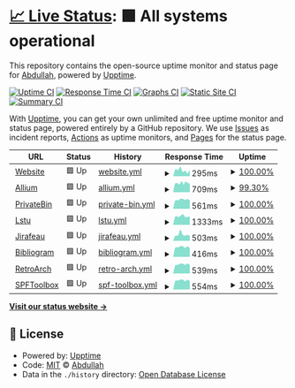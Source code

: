 # [📈 Live Status](https://status.ampis.org): <!--live status--> **🟩 All systems operational**

This repository contains the open-source uptime monitor and status page for [Abdullah](https://ampis.org/), powered by [Upptime](https://github.com/upptime/upptime).

[![Uptime CI](https://github.com/zer-far/status/workflows/Uptime%20CI/badge.svg)](https://github.com/zer-far/status/actions?query=workflow%3A%22Uptime+CI%22)
[![Response Time CI](https://github.com/zer-far/status/workflows/Response%20Time%20CI/badge.svg)](https://github.com/zer-far/status/actions?query=workflow%3A%22Response+Time+CI%22)
[![Graphs CI](https://github.com/zer-far/status/workflows/Graphs%20CI/badge.svg)](https://github.com/zer-far/status/actions?query=workflow%3A%22Graphs+CI%22)
[![Static Site CI](https://github.com/zer-far/status/workflows/Static%20Site%20CI/badge.svg)](https://github.com/zer-far/status/actions?query=workflow%3A%22Static+Site+CI%22)
[![Summary CI](https://github.com/zer-far/status/workflows/Summary%20CI/badge.svg)](https://github.com/zer-far/status/actions?query=workflow%3A%22Summary+CI%22)

With [Upptime](https://upptime.js.org), you can get your own unlimited and free uptime monitor and status page, powered entirely by a GitHub repository. We use [Issues](https://github.com/zer-far/status/issues) as incident reports, [Actions](https://github.com/zer-far/status/actions) as uptime monitors, and [Pages](https://status.ampis.org) for the status page.

<!--start: status pages-->
<!-- This summary is generated by Upptime (https://github.com/upptime/upptime) -->
<!-- Do not edit this manually, your changes will be overwritten -->
<!-- prettier-ignore -->
| URL | Status | History | Response Time | Uptime |
| --- | ------ | ------- | ------------- | ------ |
| <img alt="" src="https://favicons.githubusercontent.com/ampis.org" height="13"> [Website](https://ampis.org) | 🟩 Up | [website.yml](https://github.com/zer-far/status/commits/HEAD/history/website.yml) | <details><summary><img alt="Response time graph" src="./graphs/website/response-time-week.png" height="20"> 295ms</summary><br><a href="https://status.ampis.org/history/website"><img alt="Response time 264" src="https://img.shields.io/endpoint?url=https%3A%2F%2Fraw.githubusercontent.com%2Fzer-far%2Fstatus%2FHEAD%2Fapi%2Fwebsite%2Fresponse-time.json"></a><br><a href="https://status.ampis.org/history/website"><img alt="24-hour response time 242" src="https://img.shields.io/endpoint?url=https%3A%2F%2Fraw.githubusercontent.com%2Fzer-far%2Fstatus%2FHEAD%2Fapi%2Fwebsite%2Fresponse-time-day.json"></a><br><a href="https://status.ampis.org/history/website"><img alt="7-day response time 295" src="https://img.shields.io/endpoint?url=https%3A%2F%2Fraw.githubusercontent.com%2Fzer-far%2Fstatus%2FHEAD%2Fapi%2Fwebsite%2Fresponse-time-week.json"></a><br><a href="https://status.ampis.org/history/website"><img alt="30-day response time 266" src="https://img.shields.io/endpoint?url=https%3A%2F%2Fraw.githubusercontent.com%2Fzer-far%2Fstatus%2FHEAD%2Fapi%2Fwebsite%2Fresponse-time-month.json"></a><br><a href="https://status.ampis.org/history/website"><img alt="1-year response time 264" src="https://img.shields.io/endpoint?url=https%3A%2F%2Fraw.githubusercontent.com%2Fzer-far%2Fstatus%2FHEAD%2Fapi%2Fwebsite%2Fresponse-time-year.json"></a></details> | <details><summary><a href="https://status.ampis.org/history/website">100.00%</a></summary><a href="https://status.ampis.org/history/website"><img alt="All-time uptime 100.00%" src="https://img.shields.io/endpoint?url=https%3A%2F%2Fraw.githubusercontent.com%2Fzer-far%2Fstatus%2FHEAD%2Fapi%2Fwebsite%2Fuptime.json"></a><br><a href="https://status.ampis.org/history/website"><img alt="24-hour uptime 100.00%" src="https://img.shields.io/endpoint?url=https%3A%2F%2Fraw.githubusercontent.com%2Fzer-far%2Fstatus%2FHEAD%2Fapi%2Fwebsite%2Fuptime-day.json"></a><br><a href="https://status.ampis.org/history/website"><img alt="7-day uptime 100.00%" src="https://img.shields.io/endpoint?url=https%3A%2F%2Fraw.githubusercontent.com%2Fzer-far%2Fstatus%2FHEAD%2Fapi%2Fwebsite%2Fuptime-week.json"></a><br><a href="https://status.ampis.org/history/website"><img alt="30-day uptime 100.00%" src="https://img.shields.io/endpoint?url=https%3A%2F%2Fraw.githubusercontent.com%2Fzer-far%2Fstatus%2FHEAD%2Fapi%2Fwebsite%2Fuptime-month.json"></a><br><a href="https://status.ampis.org/history/website"><img alt="1-year uptime 100.00%" src="https://img.shields.io/endpoint?url=https%3A%2F%2Fraw.githubusercontent.com%2Fzer-far%2Fstatus%2FHEAD%2Fapi%2Fwebsite%2Fuptime-year.json"></a></details>
| <img alt="" src="https://favicons.githubusercontent.com/tor.ampis.org" height="13"> [Allium](https://tor.ampis.org) | 🟩 Up | [allium.yml](https://github.com/zer-far/status/commits/HEAD/history/allium.yml) | <details><summary><img alt="Response time graph" src="./graphs/allium/response-time-week.png" height="20"> 709ms</summary><br><a href="https://status.ampis.org/history/allium"><img alt="Response time 801" src="https://img.shields.io/endpoint?url=https%3A%2F%2Fraw.githubusercontent.com%2Fzer-far%2Fstatus%2FHEAD%2Fapi%2Fallium%2Fresponse-time.json"></a><br><a href="https://status.ampis.org/history/allium"><img alt="24-hour response time 531" src="https://img.shields.io/endpoint?url=https%3A%2F%2Fraw.githubusercontent.com%2Fzer-far%2Fstatus%2FHEAD%2Fapi%2Fallium%2Fresponse-time-day.json"></a><br><a href="https://status.ampis.org/history/allium"><img alt="7-day response time 709" src="https://img.shields.io/endpoint?url=https%3A%2F%2Fraw.githubusercontent.com%2Fzer-far%2Fstatus%2FHEAD%2Fapi%2Fallium%2Fresponse-time-week.json"></a><br><a href="https://status.ampis.org/history/allium"><img alt="30-day response time 648" src="https://img.shields.io/endpoint?url=https%3A%2F%2Fraw.githubusercontent.com%2Fzer-far%2Fstatus%2FHEAD%2Fapi%2Fallium%2Fresponse-time-month.json"></a><br><a href="https://status.ampis.org/history/allium"><img alt="1-year response time 801" src="https://img.shields.io/endpoint?url=https%3A%2F%2Fraw.githubusercontent.com%2Fzer-far%2Fstatus%2FHEAD%2Fapi%2Fallium%2Fresponse-time-year.json"></a></details> | <details><summary><a href="https://status.ampis.org/history/allium">99.30%</a></summary><a href="https://status.ampis.org/history/allium"><img alt="All-time uptime 99.66%" src="https://img.shields.io/endpoint?url=https%3A%2F%2Fraw.githubusercontent.com%2Fzer-far%2Fstatus%2FHEAD%2Fapi%2Fallium%2Fuptime.json"></a><br><a href="https://status.ampis.org/history/allium"><img alt="24-hour uptime 100.00%" src="https://img.shields.io/endpoint?url=https%3A%2F%2Fraw.githubusercontent.com%2Fzer-far%2Fstatus%2FHEAD%2Fapi%2Fallium%2Fuptime-day.json"></a><br><a href="https://status.ampis.org/history/allium"><img alt="7-day uptime 99.30%" src="https://img.shields.io/endpoint?url=https%3A%2F%2Fraw.githubusercontent.com%2Fzer-far%2Fstatus%2FHEAD%2Fapi%2Fallium%2Fuptime-week.json"></a><br><a href="https://status.ampis.org/history/allium"><img alt="30-day uptime 99.80%" src="https://img.shields.io/endpoint?url=https%3A%2F%2Fraw.githubusercontent.com%2Fzer-far%2Fstatus%2FHEAD%2Fapi%2Fallium%2Fuptime-month.json"></a><br><a href="https://status.ampis.org/history/allium"><img alt="1-year uptime 99.66%" src="https://img.shields.io/endpoint?url=https%3A%2F%2Fraw.githubusercontent.com%2Fzer-far%2Fstatus%2FHEAD%2Fapi%2Fallium%2Fuptime-year.json"></a></details>
| <img alt="" src="https://favicons.githubusercontent.com/bin.ampis.org" height="13"> [PrivateBin](https://bin.ampis.org) | 🟩 Up | [private-bin.yml](https://github.com/zer-far/status/commits/HEAD/history/private-bin.yml) | <details><summary><img alt="Response time graph" src="./graphs/private-bin/response-time-week.png" height="20"> 561ms</summary><br><a href="https://status.ampis.org/history/private-bin"><img alt="Response time 582" src="https://img.shields.io/endpoint?url=https%3A%2F%2Fraw.githubusercontent.com%2Fzer-far%2Fstatus%2FHEAD%2Fapi%2Fprivate-bin%2Fresponse-time.json"></a><br><a href="https://status.ampis.org/history/private-bin"><img alt="24-hour response time 470" src="https://img.shields.io/endpoint?url=https%3A%2F%2Fraw.githubusercontent.com%2Fzer-far%2Fstatus%2FHEAD%2Fapi%2Fprivate-bin%2Fresponse-time-day.json"></a><br><a href="https://status.ampis.org/history/private-bin"><img alt="7-day response time 561" src="https://img.shields.io/endpoint?url=https%3A%2F%2Fraw.githubusercontent.com%2Fzer-far%2Fstatus%2FHEAD%2Fapi%2Fprivate-bin%2Fresponse-time-week.json"></a><br><a href="https://status.ampis.org/history/private-bin"><img alt="30-day response time 534" src="https://img.shields.io/endpoint?url=https%3A%2F%2Fraw.githubusercontent.com%2Fzer-far%2Fstatus%2FHEAD%2Fapi%2Fprivate-bin%2Fresponse-time-month.json"></a><br><a href="https://status.ampis.org/history/private-bin"><img alt="1-year response time 582" src="https://img.shields.io/endpoint?url=https%3A%2F%2Fraw.githubusercontent.com%2Fzer-far%2Fstatus%2FHEAD%2Fapi%2Fprivate-bin%2Fresponse-time-year.json"></a></details> | <details><summary><a href="https://status.ampis.org/history/private-bin">100.00%</a></summary><a href="https://status.ampis.org/history/private-bin"><img alt="All-time uptime 99.99%" src="https://img.shields.io/endpoint?url=https%3A%2F%2Fraw.githubusercontent.com%2Fzer-far%2Fstatus%2FHEAD%2Fapi%2Fprivate-bin%2Fuptime.json"></a><br><a href="https://status.ampis.org/history/private-bin"><img alt="24-hour uptime 100.00%" src="https://img.shields.io/endpoint?url=https%3A%2F%2Fraw.githubusercontent.com%2Fzer-far%2Fstatus%2FHEAD%2Fapi%2Fprivate-bin%2Fuptime-day.json"></a><br><a href="https://status.ampis.org/history/private-bin"><img alt="7-day uptime 100.00%" src="https://img.shields.io/endpoint?url=https%3A%2F%2Fraw.githubusercontent.com%2Fzer-far%2Fstatus%2FHEAD%2Fapi%2Fprivate-bin%2Fuptime-week.json"></a><br><a href="https://status.ampis.org/history/private-bin"><img alt="30-day uptime 100.00%" src="https://img.shields.io/endpoint?url=https%3A%2F%2Fraw.githubusercontent.com%2Fzer-far%2Fstatus%2FHEAD%2Fapi%2Fprivate-bin%2Fuptime-month.json"></a><br><a href="https://status.ampis.org/history/private-bin"><img alt="1-year uptime 99.99%" src="https://img.shields.io/endpoint?url=https%3A%2F%2Fraw.githubusercontent.com%2Fzer-far%2Fstatus%2FHEAD%2Fapi%2Fprivate-bin%2Fuptime-year.json"></a></details>
| <img alt="" src="https://favicons.githubusercontent.com/url.ampis.org" height="13"> [Lstu](https://url.ampis.org) | 🟩 Up | [lstu.yml](https://github.com/zer-far/status/commits/HEAD/history/lstu.yml) | <details><summary><img alt="Response time graph" src="./graphs/lstu/response-time-week.png" height="20"> 1333ms</summary><br><a href="https://status.ampis.org/history/lstu"><img alt="Response time 554" src="https://img.shields.io/endpoint?url=https%3A%2F%2Fraw.githubusercontent.com%2Fzer-far%2Fstatus%2FHEAD%2Fapi%2Flstu%2Fresponse-time.json"></a><br><a href="https://status.ampis.org/history/lstu"><img alt="24-hour response time 1030" src="https://img.shields.io/endpoint?url=https%3A%2F%2Fraw.githubusercontent.com%2Fzer-far%2Fstatus%2FHEAD%2Fapi%2Flstu%2Fresponse-time-day.json"></a><br><a href="https://status.ampis.org/history/lstu"><img alt="7-day response time 1333" src="https://img.shields.io/endpoint?url=https%3A%2F%2Fraw.githubusercontent.com%2Fzer-far%2Fstatus%2FHEAD%2Fapi%2Flstu%2Fresponse-time-week.json"></a><br><a href="https://status.ampis.org/history/lstu"><img alt="30-day response time 684" src="https://img.shields.io/endpoint?url=https%3A%2F%2Fraw.githubusercontent.com%2Fzer-far%2Fstatus%2FHEAD%2Fapi%2Flstu%2Fresponse-time-month.json"></a><br><a href="https://status.ampis.org/history/lstu"><img alt="1-year response time 554" src="https://img.shields.io/endpoint?url=https%3A%2F%2Fraw.githubusercontent.com%2Fzer-far%2Fstatus%2FHEAD%2Fapi%2Flstu%2Fresponse-time-year.json"></a></details> | <details><summary><a href="https://status.ampis.org/history/lstu">100.00%</a></summary><a href="https://status.ampis.org/history/lstu"><img alt="All-time uptime 94.54%" src="https://img.shields.io/endpoint?url=https%3A%2F%2Fraw.githubusercontent.com%2Fzer-far%2Fstatus%2FHEAD%2Fapi%2Flstu%2Fuptime.json"></a><br><a href="https://status.ampis.org/history/lstu"><img alt="24-hour uptime 100.00%" src="https://img.shields.io/endpoint?url=https%3A%2F%2Fraw.githubusercontent.com%2Fzer-far%2Fstatus%2FHEAD%2Fapi%2Flstu%2Fuptime-day.json"></a><br><a href="https://status.ampis.org/history/lstu"><img alt="7-day uptime 100.00%" src="https://img.shields.io/endpoint?url=https%3A%2F%2Fraw.githubusercontent.com%2Fzer-far%2Fstatus%2FHEAD%2Fapi%2Flstu%2Fuptime-week.json"></a><br><a href="https://status.ampis.org/history/lstu"><img alt="30-day uptime 89.37%" src="https://img.shields.io/endpoint?url=https%3A%2F%2Fraw.githubusercontent.com%2Fzer-far%2Fstatus%2FHEAD%2Fapi%2Flstu%2Fuptime-month.json"></a><br><a href="https://status.ampis.org/history/lstu"><img alt="1-year uptime 94.54%" src="https://img.shields.io/endpoint?url=https%3A%2F%2Fraw.githubusercontent.com%2Fzer-far%2Fstatus%2FHEAD%2Fapi%2Flstu%2Fuptime-year.json"></a></details>
| <img alt="" src="https://favicons.githubusercontent.com/upload.ampis.org" height="13"> [Jirafeau](https://upload.ampis.org) | 🟩 Up | [jirafeau.yml](https://github.com/zer-far/status/commits/HEAD/history/jirafeau.yml) | <details><summary><img alt="Response time graph" src="./graphs/jirafeau/response-time-week.png" height="20"> 503ms</summary><br><a href="https://status.ampis.org/history/jirafeau"><img alt="Response time 419" src="https://img.shields.io/endpoint?url=https%3A%2F%2Fraw.githubusercontent.com%2Fzer-far%2Fstatus%2FHEAD%2Fapi%2Fjirafeau%2Fresponse-time.json"></a><br><a href="https://status.ampis.org/history/jirafeau"><img alt="24-hour response time 461" src="https://img.shields.io/endpoint?url=https%3A%2F%2Fraw.githubusercontent.com%2Fzer-far%2Fstatus%2FHEAD%2Fapi%2Fjirafeau%2Fresponse-time-day.json"></a><br><a href="https://status.ampis.org/history/jirafeau"><img alt="7-day response time 503" src="https://img.shields.io/endpoint?url=https%3A%2F%2Fraw.githubusercontent.com%2Fzer-far%2Fstatus%2FHEAD%2Fapi%2Fjirafeau%2Fresponse-time-week.json"></a><br><a href="https://status.ampis.org/history/jirafeau"><img alt="30-day response time 420" src="https://img.shields.io/endpoint?url=https%3A%2F%2Fraw.githubusercontent.com%2Fzer-far%2Fstatus%2FHEAD%2Fapi%2Fjirafeau%2Fresponse-time-month.json"></a><br><a href="https://status.ampis.org/history/jirafeau"><img alt="1-year response time 419" src="https://img.shields.io/endpoint?url=https%3A%2F%2Fraw.githubusercontent.com%2Fzer-far%2Fstatus%2FHEAD%2Fapi%2Fjirafeau%2Fresponse-time-year.json"></a></details> | <details><summary><a href="https://status.ampis.org/history/jirafeau">100.00%</a></summary><a href="https://status.ampis.org/history/jirafeau"><img alt="All-time uptime 99.98%" src="https://img.shields.io/endpoint?url=https%3A%2F%2Fraw.githubusercontent.com%2Fzer-far%2Fstatus%2FHEAD%2Fapi%2Fjirafeau%2Fuptime.json"></a><br><a href="https://status.ampis.org/history/jirafeau"><img alt="24-hour uptime 100.00%" src="https://img.shields.io/endpoint?url=https%3A%2F%2Fraw.githubusercontent.com%2Fzer-far%2Fstatus%2FHEAD%2Fapi%2Fjirafeau%2Fuptime-day.json"></a><br><a href="https://status.ampis.org/history/jirafeau"><img alt="7-day uptime 100.00%" src="https://img.shields.io/endpoint?url=https%3A%2F%2Fraw.githubusercontent.com%2Fzer-far%2Fstatus%2FHEAD%2Fapi%2Fjirafeau%2Fuptime-week.json"></a><br><a href="https://status.ampis.org/history/jirafeau"><img alt="30-day uptime 100.00%" src="https://img.shields.io/endpoint?url=https%3A%2F%2Fraw.githubusercontent.com%2Fzer-far%2Fstatus%2FHEAD%2Fapi%2Fjirafeau%2Fuptime-month.json"></a><br><a href="https://status.ampis.org/history/jirafeau"><img alt="1-year uptime 99.98%" src="https://img.shields.io/endpoint?url=https%3A%2F%2Fraw.githubusercontent.com%2Fzer-far%2Fstatus%2FHEAD%2Fapi%2Fjirafeau%2Fuptime-year.json"></a></details>
| <img alt="" src="https://favicons.githubusercontent.com/bibliogram.ampis.org" height="13"> [Bibliogram](https://bibliogram.ampis.org) | 🟩 Up | [bibliogram.yml](https://github.com/zer-far/status/commits/HEAD/history/bibliogram.yml) | <details><summary><img alt="Response time graph" src="./graphs/bibliogram/response-time-week.png" height="20"> 416ms</summary><br><a href="https://status.ampis.org/history/bibliogram"><img alt="Response time 407" src="https://img.shields.io/endpoint?url=https%3A%2F%2Fraw.githubusercontent.com%2Fzer-far%2Fstatus%2FHEAD%2Fapi%2Fbibliogram%2Fresponse-time.json"></a><br><a href="https://status.ampis.org/history/bibliogram"><img alt="24-hour response time 274" src="https://img.shields.io/endpoint?url=https%3A%2F%2Fraw.githubusercontent.com%2Fzer-far%2Fstatus%2FHEAD%2Fapi%2Fbibliogram%2Fresponse-time-day.json"></a><br><a href="https://status.ampis.org/history/bibliogram"><img alt="7-day response time 416" src="https://img.shields.io/endpoint?url=https%3A%2F%2Fraw.githubusercontent.com%2Fzer-far%2Fstatus%2FHEAD%2Fapi%2Fbibliogram%2Fresponse-time-week.json"></a><br><a href="https://status.ampis.org/history/bibliogram"><img alt="30-day response time 405" src="https://img.shields.io/endpoint?url=https%3A%2F%2Fraw.githubusercontent.com%2Fzer-far%2Fstatus%2FHEAD%2Fapi%2Fbibliogram%2Fresponse-time-month.json"></a><br><a href="https://status.ampis.org/history/bibliogram"><img alt="1-year response time 407" src="https://img.shields.io/endpoint?url=https%3A%2F%2Fraw.githubusercontent.com%2Fzer-far%2Fstatus%2FHEAD%2Fapi%2Fbibliogram%2Fresponse-time-year.json"></a></details> | <details><summary><a href="https://status.ampis.org/history/bibliogram">100.00%</a></summary><a href="https://status.ampis.org/history/bibliogram"><img alt="All-time uptime 100.00%" src="https://img.shields.io/endpoint?url=https%3A%2F%2Fraw.githubusercontent.com%2Fzer-far%2Fstatus%2FHEAD%2Fapi%2Fbibliogram%2Fuptime.json"></a><br><a href="https://status.ampis.org/history/bibliogram"><img alt="24-hour uptime 100.00%" src="https://img.shields.io/endpoint?url=https%3A%2F%2Fraw.githubusercontent.com%2Fzer-far%2Fstatus%2FHEAD%2Fapi%2Fbibliogram%2Fuptime-day.json"></a><br><a href="https://status.ampis.org/history/bibliogram"><img alt="7-day uptime 100.00%" src="https://img.shields.io/endpoint?url=https%3A%2F%2Fraw.githubusercontent.com%2Fzer-far%2Fstatus%2FHEAD%2Fapi%2Fbibliogram%2Fuptime-week.json"></a><br><a href="https://status.ampis.org/history/bibliogram"><img alt="30-day uptime 100.00%" src="https://img.shields.io/endpoint?url=https%3A%2F%2Fraw.githubusercontent.com%2Fzer-far%2Fstatus%2FHEAD%2Fapi%2Fbibliogram%2Fuptime-month.json"></a><br><a href="https://status.ampis.org/history/bibliogram"><img alt="1-year uptime 100.00%" src="https://img.shields.io/endpoint?url=https%3A%2F%2Fraw.githubusercontent.com%2Fzer-far%2Fstatus%2FHEAD%2Fapi%2Fbibliogram%2Fuptime-year.json"></a></details>
| <img alt="" src="https://favicons.githubusercontent.com/retroarch.ampis.org" height="13"> [RetroArch](https://retroarch.ampis.org) | 🟩 Up | [retro-arch.yml](https://github.com/zer-far/status/commits/HEAD/history/retro-arch.yml) | <details><summary><img alt="Response time graph" src="./graphs/retro-arch/response-time-week.png" height="20"> 539ms</summary><br><a href="https://status.ampis.org/history/retro-arch"><img alt="Response time 496" src="https://img.shields.io/endpoint?url=https%3A%2F%2Fraw.githubusercontent.com%2Fzer-far%2Fstatus%2FHEAD%2Fapi%2Fretro-arch%2Fresponse-time.json"></a><br><a href="https://status.ampis.org/history/retro-arch"><img alt="24-hour response time 345" src="https://img.shields.io/endpoint?url=https%3A%2F%2Fraw.githubusercontent.com%2Fzer-far%2Fstatus%2FHEAD%2Fapi%2Fretro-arch%2Fresponse-time-day.json"></a><br><a href="https://status.ampis.org/history/retro-arch"><img alt="7-day response time 539" src="https://img.shields.io/endpoint?url=https%3A%2F%2Fraw.githubusercontent.com%2Fzer-far%2Fstatus%2FHEAD%2Fapi%2Fretro-arch%2Fresponse-time-week.json"></a><br><a href="https://status.ampis.org/history/retro-arch"><img alt="30-day response time 495" src="https://img.shields.io/endpoint?url=https%3A%2F%2Fraw.githubusercontent.com%2Fzer-far%2Fstatus%2FHEAD%2Fapi%2Fretro-arch%2Fresponse-time-month.json"></a><br><a href="https://status.ampis.org/history/retro-arch"><img alt="1-year response time 496" src="https://img.shields.io/endpoint?url=https%3A%2F%2Fraw.githubusercontent.com%2Fzer-far%2Fstatus%2FHEAD%2Fapi%2Fretro-arch%2Fresponse-time-year.json"></a></details> | <details><summary><a href="https://status.ampis.org/history/retro-arch">100.00%</a></summary><a href="https://status.ampis.org/history/retro-arch"><img alt="All-time uptime 100.00%" src="https://img.shields.io/endpoint?url=https%3A%2F%2Fraw.githubusercontent.com%2Fzer-far%2Fstatus%2FHEAD%2Fapi%2Fretro-arch%2Fuptime.json"></a><br><a href="https://status.ampis.org/history/retro-arch"><img alt="24-hour uptime 100.00%" src="https://img.shields.io/endpoint?url=https%3A%2F%2Fraw.githubusercontent.com%2Fzer-far%2Fstatus%2FHEAD%2Fapi%2Fretro-arch%2Fuptime-day.json"></a><br><a href="https://status.ampis.org/history/retro-arch"><img alt="7-day uptime 100.00%" src="https://img.shields.io/endpoint?url=https%3A%2F%2Fraw.githubusercontent.com%2Fzer-far%2Fstatus%2FHEAD%2Fapi%2Fretro-arch%2Fuptime-week.json"></a><br><a href="https://status.ampis.org/history/retro-arch"><img alt="30-day uptime 100.00%" src="https://img.shields.io/endpoint?url=https%3A%2F%2Fraw.githubusercontent.com%2Fzer-far%2Fstatus%2FHEAD%2Fapi%2Fretro-arch%2Fuptime-month.json"></a><br><a href="https://status.ampis.org/history/retro-arch"><img alt="1-year uptime 100.00%" src="https://img.shields.io/endpoint?url=https%3A%2F%2Fraw.githubusercontent.com%2Fzer-far%2Fstatus%2FHEAD%2Fapi%2Fretro-arch%2Fuptime-year.json"></a></details>
| <img alt="" src="https://favicons.githubusercontent.com/spftoolbox.ampis.org" height="13"> [SPFToolbox](https://spftoolbox.ampis.org) | 🟩 Up | [spf-toolbox.yml](https://github.com/zer-far/status/commits/HEAD/history/spf-toolbox.yml) | <details><summary><img alt="Response time graph" src="./graphs/spf-toolbox/response-time-week.png" height="20"> 554ms</summary><br><a href="https://status.ampis.org/history/spf-toolbox"><img alt="Response time 494" src="https://img.shields.io/endpoint?url=https%3A%2F%2Fraw.githubusercontent.com%2Fzer-far%2Fstatus%2FHEAD%2Fapi%2Fspf-toolbox%2Fresponse-time.json"></a><br><a href="https://status.ampis.org/history/spf-toolbox"><img alt="24-hour response time 455" src="https://img.shields.io/endpoint?url=https%3A%2F%2Fraw.githubusercontent.com%2Fzer-far%2Fstatus%2FHEAD%2Fapi%2Fspf-toolbox%2Fresponse-time-day.json"></a><br><a href="https://status.ampis.org/history/spf-toolbox"><img alt="7-day response time 554" src="https://img.shields.io/endpoint?url=https%3A%2F%2Fraw.githubusercontent.com%2Fzer-far%2Fstatus%2FHEAD%2Fapi%2Fspf-toolbox%2Fresponse-time-week.json"></a><br><a href="https://status.ampis.org/history/spf-toolbox"><img alt="30-day response time 500" src="https://img.shields.io/endpoint?url=https%3A%2F%2Fraw.githubusercontent.com%2Fzer-far%2Fstatus%2FHEAD%2Fapi%2Fspf-toolbox%2Fresponse-time-month.json"></a><br><a href="https://status.ampis.org/history/spf-toolbox"><img alt="1-year response time 494" src="https://img.shields.io/endpoint?url=https%3A%2F%2Fraw.githubusercontent.com%2Fzer-far%2Fstatus%2FHEAD%2Fapi%2Fspf-toolbox%2Fresponse-time-year.json"></a></details> | <details><summary><a href="https://status.ampis.org/history/spf-toolbox">100.00%</a></summary><a href="https://status.ampis.org/history/spf-toolbox"><img alt="All-time uptime 100.00%" src="https://img.shields.io/endpoint?url=https%3A%2F%2Fraw.githubusercontent.com%2Fzer-far%2Fstatus%2FHEAD%2Fapi%2Fspf-toolbox%2Fuptime.json"></a><br><a href="https://status.ampis.org/history/spf-toolbox"><img alt="24-hour uptime 100.00%" src="https://img.shields.io/endpoint?url=https%3A%2F%2Fraw.githubusercontent.com%2Fzer-far%2Fstatus%2FHEAD%2Fapi%2Fspf-toolbox%2Fuptime-day.json"></a><br><a href="https://status.ampis.org/history/spf-toolbox"><img alt="7-day uptime 100.00%" src="https://img.shields.io/endpoint?url=https%3A%2F%2Fraw.githubusercontent.com%2Fzer-far%2Fstatus%2FHEAD%2Fapi%2Fspf-toolbox%2Fuptime-week.json"></a><br><a href="https://status.ampis.org/history/spf-toolbox"><img alt="30-day uptime 100.00%" src="https://img.shields.io/endpoint?url=https%3A%2F%2Fraw.githubusercontent.com%2Fzer-far%2Fstatus%2FHEAD%2Fapi%2Fspf-toolbox%2Fuptime-month.json"></a><br><a href="https://status.ampis.org/history/spf-toolbox"><img alt="1-year uptime 100.00%" src="https://img.shields.io/endpoint?url=https%3A%2F%2Fraw.githubusercontent.com%2Fzer-far%2Fstatus%2FHEAD%2Fapi%2Fspf-toolbox%2Fuptime-year.json"></a></details>

<!--end: status pages-->

[**Visit our status website →**](https://status.ampis.org)

## 📄 License

- Powered by: [Upptime](https://github.com/upptime/upptime)
- Code: [MIT](./LICENSE) © [Abdullah](https://ampis.org/)
- Data in the `./history` directory: [Open Database License](https://opendatacommons.org/licenses/odbl/1-0/)
